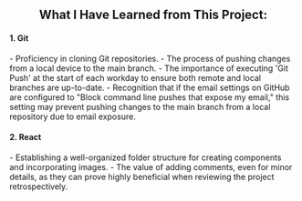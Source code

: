 <h2 align="center"><strong>What I Have Learned from This Project:</strong></h2>

<h4><strong>1. Git</strong></h4>
   - Proficiency in cloning Git repositories.
   - The process of pushing changes from a local device to the main branch.
   - The importance of executing 'Git Push' at the start of each workday to ensure both remote and local branches are up-to-date.
   - Recognition that if the email settings on GitHub are configured to "Block command line pushes that expose my email," this setting may prevent pushing changes to the main branch from a local repository due to email exposure.

<h4><strong>2. React</strong></h4>
   - Establishing a well-organized folder structure for creating components and incorporating images.
   - The value of adding comments, even for minor details, as they can prove highly beneficial when reviewing the project retrospectively.